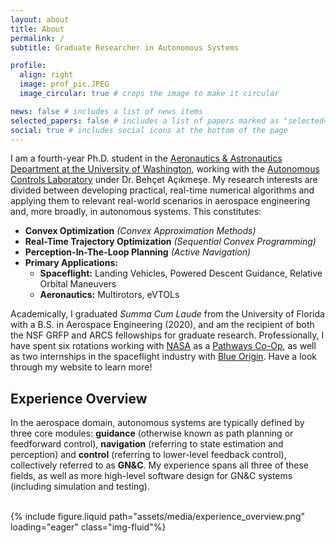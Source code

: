 ```yaml
---
layout: about
title: About
permalink: /
subtitle: Graduate Researcher in Autonomous Systems

profile:
  align: right
  image: prof_pic.JPEG
  image_circular: true # crops the image to make it circular

news: false # includes a list of news items
selected_papers: false # includes a list of papers marked as "selected={true}"
social: true # includes social icons at the bottom of the page
---
```


I am a fourth-year Ph.D. student in the [Aeronautics & Astronautics Department at the University of Washington](https://www.aa.washington.edu/), working with the [Autonomous Controls Laboratory](https://uwacl.com/) under Dr. Behçet Açıkmeşe. My research interests are divided between developing practical, real-time numerical algorithms and applying them to relevant real-world scenarios in aerospace engineering and, more broadly, in autonomous systems. This constitutes:

* **Convex Optimization** *(Convex Approximation Methods)*
* **Real-Time Trajectory Optimization** *(Sequential Convex Programming)*
* **Perception-In-The-Loop Planning** *(Active Navigation)*
* **Primary Applications:**
    * **Spaceflight:** Landing Vehicles, Powered Descent Guidance, Relative Orbital Maneuvers
    * **Aeronautics:** Multirotors, eVTOLs

Academically, I graduated *Summa Cum Laude* from the University of Florida with a B.S. in Aerospace Engineering (2020), and am the recipient of both the NSF GRFP and ARCS fellowships for graduate research. Professionally, I have spent six rotations working with [NASA](https://www.nasa.gov/) as a [Pathways Co-Op](https://www.nasa.gov/careers/pathways/), as well as two internships in the spaceflight industry with [Blue Origin](https://www.blueorigin.com/). Have a look through my website to learn more!
<br>

## Experience Overview

In the aerospace domain, autonomous systems are typically defined by three core modules: **guidance** (otherwise known as path planning or feedforward control), **navigation** (referring to state estimation and perception) and **control** (referring to lower-level feedback control), collectively referred to as **GN&C**. My experience spans all three of these fields, as well as more high-level software design for GN&C systems (including simulation and testing).

<div class="row">
    <div class="col-sm-1 mt-3 mt-md-0">&nbsp;</div> <!-- empty space -->
    <div class="col-sm-8 mt-3 mt-md-0">
        {% include figure.liquid 
            path="assets/media/experience_overview.png"
            loading="eager" class="img-fluid"%}
    </div>
    <div class="col-sm-1 mt-3 mt-md-0">&nbsp;</div> <!-- empty space -->
</div>